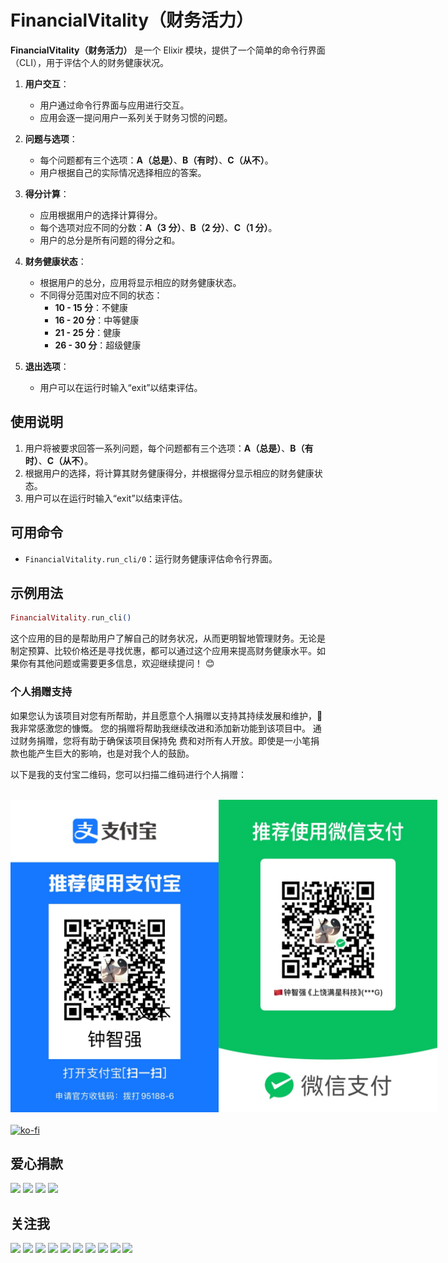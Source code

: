 # FinancialVitality（财务活力）

**FinancialVitality（财务活力）** 是一个 Elixir 模块，提供了一个简单的命令行界面（CLI），用于评估个人的财务健康状况。

1. **用户交互**：
   - 用户通过命令行界面与应用进行交互。
   - 应用会逐一提问用户一系列关于财务习惯的问题。

2. **问题与选项**：
   - 每个问题都有三个选项：**A（总是）**、**B（有时）**、**C（从不）**。
   - 用户根据自己的实际情况选择相应的答案。

3. **得分计算**：
   - 应用根据用户的选择计算得分。
   - 每个选项对应不同的分数：**A（3 分）**、**B（2 分）**、**C（1 分）**。
   - 用户的总分是所有问题的得分之和。

4. **财务健康状态**：
   - 根据用户的总分，应用将显示相应的财务健康状态。
   - 不同得分范围对应不同的状态：
     - **10 - 15 分**：不健康
     - **16 - 20 分**：中等健康
     - **21 - 25 分**：健康
     - **26 - 30 分**：超级健康

5. **退出选项**：
   - 用户可以在运行时输入“exit”以结束评估。

## 使用说明

1. 用户将被要求回答一系列问题，每个问题都有三个选项：**A（总是）**、**B（有时）**、**C（从不）**。
2. 根据用户的选择，将计算其财务健康得分，并根据得分显示相应的财务健康状态。
3. 用户可以在运行时输入“exit”以结束评估。

## 可用命令

- `FinancialVitality.run_cli/0`：运行财务健康评估命令行界面。

## 示例用法

```elixir
FinancialVitality.run_cli()
```

这个应用的目的是帮助用户了解自己的财务状况，从而更明智地管理财务。无论是制定预算、比较价格还是寻找优惠，都可以通过这个应用来提高财务健康水平。如果你有其他问题或需要更多信息，欢迎继续提问！ 😊



### 个人捐赠支持
如果您认为该项目对您有所帮助，并且愿意个人捐赠以支持其持续发展和维护，🥰我非常感激您的慷慨。
您的捐赠将帮助我继续改进和添加新功能到该项目中。 通过财务捐赠，您将有助于确保该项目保持免
费和对所有人开放。即使是一小笔捐款也能产生巨大的影响，也是对我个人的鼓励。

以下是我的支付宝二维码，您可以扫描二维码进行个人捐赠：

<br />
<div style="display: flex; justify-content: space-between; margin-bottom: 20px;">
  <img src="https://github.com/ctkqiang/ctkqiang/blob/main/assets/IMG_9863.jpg?raw=true" style="height: 500px !important; width: 350px !important;">
 
  <img src="https://github.com/ctkqiang/ctkqiang/blob/main/assets/IMG_9859.JPG?raw=true" style="height: 500px !important; width: 350px !important;">
</div>


[![ko-fi](https://ko-fi.com/img/githubbutton_sm.svg)](https://ko-fi.com/F1F5VCZJU)



## 爱心捐款
<a href="https://qr.alipay.com/fkx19369scgxdrkv8mxso92"><img src="https://img.shields.io/badge/alipay-00A1E9?style=for-the-badge&logo=alipay&logoColor=white"></a> <a href="https://ko-fi.com/F1F5VCZJU"><img src="https://img.shields.io/badge/Ko--fi-F16061?style=for-the-badge&logo=ko-fi&logoColor=white"></a> <a href="https://www.paypal.com/paypalme/ctkqiang"><img src="https://img.shields.io/badge/PayPal-00457C?style=for-the-badge&logo=paypal&logoColor=white"></a> <a href="https://donate.stripe.com/00gg2nefu6TK1LqeUY"><img src="https://img.shields.io/badge/Stripe-626CD9?style=for-the-badge&logo=Stripe&logoColor=white"></a>

## 关注我
<a href="https://twitch.tv/ctkqiang"><img src="https://img.shields.io/badge/Twitch-9146FF?style=for-the-badge&logo=twitch&logoColor=white"></a> <a href="https://open.spotify.com/user/22sblyn4dsymya3xinw3umhai"><img src="https://img.shields.io/badge/Spotify-1ED760?&style=for-the-badge&logo=spotify&logoColor=white"></a> <a href="https://www.tiktok.com/@ctkqiang"><img src="https://img.shields.io/badge/TikTok-000000?style=for-the-badge&logo=tiktok&logoColor=white"></a> <a href="https://stackoverflow.com/users/10758321/%e9%92%9f%e6%99%ba%e5%bc%ba"><img src="https://img.shields.io/badge/Stack_Overflow-FE7A16?style=for-the-badge&logo=stack-overflow&logoColor=white"></a> <a href="https://www.facebook.com/JohnMelodyme/"><img src="https://img.shields.io/badge/Facebook-1877F2?style=for-the-badge&logo=facebook&logoColor=white"></a> <a href="https://github.com/ctkqiang"><img src="https://img.shields.io/badge/GitHub-100000?style=for-the-badge&logo=github&logoColor=white"></a> <a href="https://www.instagram.com/ctkqiang"><img src="https://img.shields.io/badge/Instagram-E4405F?style=for-the-badge&logo=instagram&logoColor=white"></a> <a href="https://www.linkedin.com/in/ctkqiang/"><img src="https://img.shields.io/badge/LinkedIn-0077B5?style=for-the-badge&logo=linkedin&logoColor=white"></a> <a href="https://linktr.ee/ctkqiang.official"><img src="https://img.shields.io/badge/linktree-39E09B?style=for-the-badge&logo=linktree&logoColor=white"></a> <a href="https://github.com/ctkqiang/ctkqiang/blob/main/assets/IMG_9245.JPG?raw=true"><img src="https://img.shields.io/badge/WeChat-07C160?style=for-the-badge&logo=wechat&logoColor=white"></a>


 
